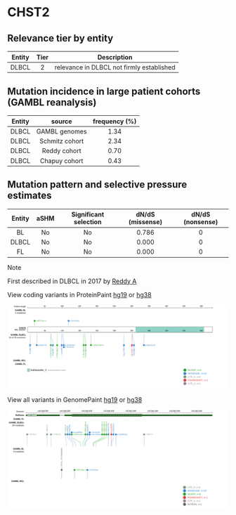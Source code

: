 # CHST2

## Relevance tier by entity

|Entity|Tier|Description                              |
|:------:|:----:|-----------------------------------------|
|DLBCL |2   |relevance in DLBCL not firmly established|

## Mutation incidence in large patient cohorts (GAMBL reanalysis)

|Entity|source        |frequency (%)|
|:------:|:--------------:|:-------------:|
|DLBCL |GAMBL genomes |1.34         |
|DLBCL |Schmitz cohort|2.34         |
|DLBCL |Reddy cohort  |0.70         |
|DLBCL |Chapuy cohort |0.43         |

## Mutation pattern and selective pressure estimates

|Entity|aSHM|Significant selection|dN/dS (missense)|dN/dS (nonsense)|
|:------:|:----:|:---------------------:|:----------------:|:----------------:|
|BL    |No  |No                   |0.786           |0               |
|DLBCL |No  |No                   |0.000           |0               |
|FL    |No  |No                   |0.000           |0               |


> [!NOTE]
> First described in DLBCL in 2017 by [Reddy A](https://pubmed.ncbi.nlm.nih.gov/28985567)


View coding variants in ProteinPaint [hg19](https://morinlab.github.io/LLMPP/GAMBL/CHST2_protein.html)  or [hg38](https://morinlab.github.io/LLMPP/GAMBL/CHST2_protein_hg38.html)

![image](images/proteinpaint/CHST2_NM_004267.svg)

View all variants in GenomePaint [hg19](https://morinlab.github.io/LLMPP/GAMBL/CHST2.html)  or [hg38](https://morinlab.github.io/LLMPP/GAMBL/CHST2_hg38.html)

![image](images/proteinpaint/CHST2.svg)
